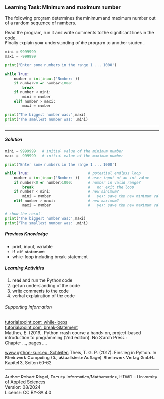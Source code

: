 ### Learning Task: Minimum and maximum number

The following program determines the minimum and maximum number out of a random sequence of numbers.

Read the program, run it and write comments to the significant lines in the code.  
Finally explain your understanding of the program to another student.

``` python
mini = 9999999
maxi = -999999

print('Enter some numbers in the range 1 ... 1000')

while True:
	number = int(input('Number:'))
	if number<0 or number>1000:
		break
	if number < mini:
		mini = number
	elif number > maxi:
		maxi = number

print('The biggest number was:',maxi)
print('The smallest number was:',mini)
```

---------------------------------------
---------------------------------------

##### Solution

``` python
mini = 9999999   # initial value of the minimum number
maxi = -999999   # initial value of the maximum number

print('Enter some numbers in the range 1 ... 1000')

while True:                           # potential endless loop
	number = int(input('Number:'))    # user input of an int-value
	if number<0 or number>1000:       # number in valid range?
		break                         #   no: exit the loop
	if number < mini:                 # new minimum?
		mini = number                 #   yes: save the new minimum value
	elif number > maxi:               # new maximum?
		maxi = number                 #   yes: save the new maximum value

# show the result
print('The biggest number was:',maxi)
print('The smallest number was:',mini)
```

##### Previous Knowledge

- print, input, variable
- if-elif-statement
- while-loop including break-statement
  
##### Learning Activities

1) read and run the Python code
2) get an understanding of the code
3) write comments to the code
4) verbal explaination of the code


###### Supporting information

[tutorialspoint.com: while-loops](https://www.tutorialspoint.com/python/python_while_loops.htm)  
[tutorialspoint.com: break-Statement](https://www.tutorialspoint.com/python/python_break_statement.htm)  
Matthes, E. (2019). Python crash course a hands-on, project-based introduction to programming (2nd edition). No Starch Press.:  
Chapter ..., pages ....  

[www.python-kurs.eu: Schleifen](https://python-kurs.eu/python3_schleifen.php)
Theis, T. G. P. (2017). Einstieg in Python. In Rheinwerk Computing (5., aktualisierte Auflage). Rheinwerk Verlag GmbH.:   
Kapitel 3, Seiten 60-62 

----
[//]: # "Learning objective: Loop to repeat code sections, break a loop"
[//]: # "Topic: Controlling program execution"
[//]: # "Complexity: 1 - low"
[//]: # "Task type: worked-out-example"

Author: Robert Ringel, Faculty Informatics/Mathematics, HTWD – University of Applied Sciences  
Version: 08/2024            
License: CC BY-SA 4.0
